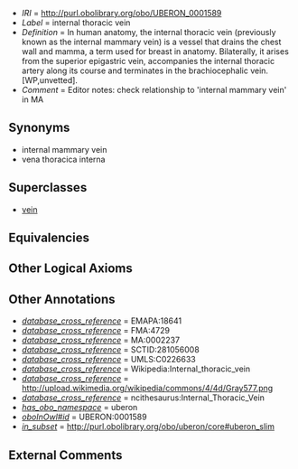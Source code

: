  * *IRI* = http://purl.obolibrary.org/obo/UBERON_0001589
 * *Label* = internal thoracic vein
 * *Definition* = In human anatomy, the internal thoracic vein (previously known as the internal mammary vein) is a vessel that drains the chest wall and mamma, a term used for breast in anatomy. Bilaterally, it arises from the superior epigastric vein, accompanies the internal thoracic artery along its course and terminates in the brachiocephalic vein. [WP,unvetted].
 * *Comment* = Editor notes: check relationship to 'internal mammary vein' in MA

## Synonyms

 * internal mammary vein
 * vena thoracica interna

## Superclasses

 * [vein](../../UBERON/38/UBERON_0001638.md)

## Equivalencies


## Other Logical Axioms


## Other Annotations

 * *[database_cross_reference](../../ef/oboInOwl#hasDbXref.md)* = EMAPA:18641
 * *[database_cross_reference](../../ef/oboInOwl#hasDbXref.md)* = FMA:4729
 * *[database_cross_reference](../../ef/oboInOwl#hasDbXref.md)* = MA:0002237
 * *[database_cross_reference](../../ef/oboInOwl#hasDbXref.md)* = SCTID:281056008
 * *[database_cross_reference](../../ef/oboInOwl#hasDbXref.md)* = UMLS:C0226633
 * *[database_cross_reference](../../ef/oboInOwl#hasDbXref.md)* = Wikipedia:Internal_thoracic_vein
 * *[database_cross_reference](../../ef/oboInOwl#hasDbXref.md)* = http://upload.wikimedia.org/wikipedia/commons/4/4d/Gray577.png
 * *[database_cross_reference](../../ef/oboInOwl#hasDbXref.md)* = ncithesaurus:Internal_Thoracic_Vein
 * *[has_obo_namespace](../../ce/oboInOwl#hasOBONamespace.md)* = uberon
 * *[oboInOwl#id](../../id/oboInOwl#id.md)* = UBERON:0001589
 * *[in_subset](../../et/oboInOwl#inSubset.md)* = http://purl.obolibrary.org/obo/uberon/core#uberon_slim

## External Comments

